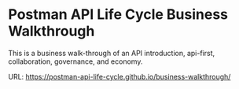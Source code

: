 # Postman API Life Cycle Business Walkthrough
This is a business walk-through of an API introduction, api-first, collaboration, governance, and economy.

URL: https://postman-api-life-cycle.github.io/business-walkthrough/
